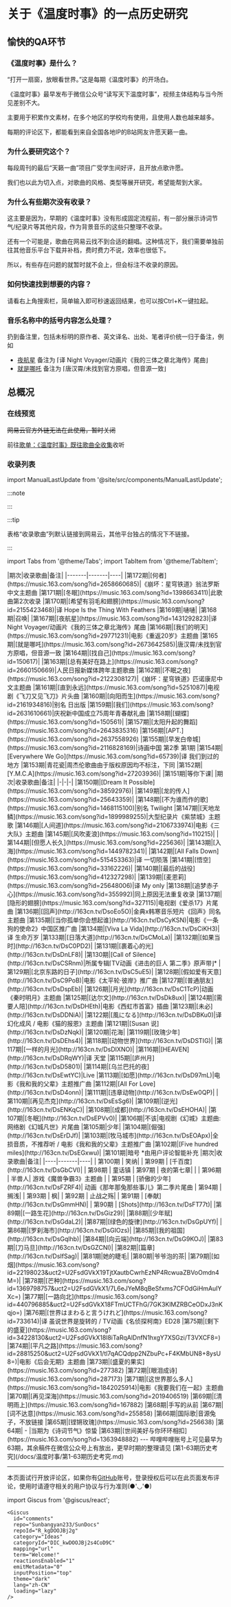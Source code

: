 

# 关于《温度时事》的一点历史研究

## 愉快的QA环节

### 《温度时事》是什么？

“打开一扇窗，放眼看世界。”这是每期《温度时事》的开场白。

《温度时事》最早发布于微信公众号“读写天下温度时事”，视频主体结构与当今所见差别不大。

主要用于积累作文素材，在多个地区的学校均有使用，且使用人数也越来越多。

每期的评论区下，都能看到来自全国各地IP的B站网友许愿天籁一曲。

### 为什么要研究这个？

每段周刊的最后“天籁一曲”项目广受学生间好评，且开放点歌许愿。

我们也以此为切入点，对歌曲的风格、类型等展开研究，希望能帮到大家。

### 为什么有些期次没有收录？

这主要是因为，早期的《温度时事》没有形成固定流程前，有一部分展示诗词节气/纪录片等其他片段，作为背景音乐的这些只整理不收录。

还有一个可能是，歌曲在网易云找不到合适的翻唱。这种情况下，我们需要单独前往其他音乐平台下载并补档，费时费力不说，效率也很低下。

所以，有些存在问题的就暂时就不会上，但会标注不收录的原因。

### 如何快速找到想要的内容？

请看右上角搜索栏，简单输入即可秒速返回结果，也可以按Ctrl+K一键拉起。

### 音乐名称中的括号内容怎么处理？

扔到备注里，包括未标明的原作者、英文译名、出处、笔者评价统一归于备注，例如 
- [夜航星](https://music.163.com/song?id=1431292823) 备注为 ⌈译 Night Voyager/动画片《我的三体之章北海传》尾曲⌋ 
- [就是哪吒](https://music.163.com/song?id=2673642585) 备注为 ⌈唐汉霄/未找到官方原唱，但音源一致⌋

## 总概况

### 在线预览

~~网易云官方外链无法在此使用，暂时关闭~~

前往[歌单：《温度时事》既往歌曲全收集](https://music.163.com/#/playlist?id=13336455176)收听

### 收录列表

<!-- 推送新数据后记得补充更新时间 -->

import ManualLastUpdate from '@site/src/components/ManualLastUpdate';

:::note 

<ManualLastUpdate time="2025-04-09T18:09:11+08:00" />

:::

:::tip

表格“收录歌曲”列默认链接到网易云，其他平台独占的情况下不链接。

:::

import Tabs from '@theme/Tabs';
import TabItem from '@theme/TabItem';

<!-- 表格务必不要忘记贴import，否则mdx必报错 -->

<Tabs>
  <TabItem value="最新💡151-168期" label="最新💡151-168期" default>
|期次|收录歌曲|备注|
|-------|-------|----|
|第172期|[何者](https://music.163.com/song?id=2658660685)|《崩坏：星穹铁道》翁法罗斯中文主题曲
|第171期|[冬眠](https://music.163.com/song?id=1398663411)|此歌曲第2次收录
|第170期|[希望有羽毛和翅膀](https://music.163.com/song?id=2155423468)|译 Hope Is the Thing With Feathers
|第169期|嗵嗵|
|第168期|召唤|
|第167期|[夜航星](https://music.163.com/song?id=1431292823)|译 Night Voyager/动画片《我的三体之章北海传》尾曲
|第166期|[我们的明天](https://music.163.com/song?id=29771231)|电影《重返20岁》主题曲
|第165期|[就是哪吒](https://music.163.com/song?id=2673642585)|唐汉霄/未找到官方原唱，但音源一致
|第164期|[找自己](https://music.163.com/song?id=150617)|
|第163期|[总有美好在路上](https://music.163.com/song?id=2660150669)|人民日报新媒体跨年主题歌曲
|第162期|[不眠之夜](https://music.163.com/song?id=2122308127)|《崩坏：星穹铁道》匹诺康尼中文主题曲
|第161期|[直到永远](https://music.163.com/song?id=5251087)|电视剧《飞刀又见飞刀》片头曲
|第160期|[向阳而生](https://music.163.com/song?id=2161934816)|别名 日出版
|第159期|[我们](https://music.163.com/song?id=2631610661)|庆祝新中国成立75周年青春献礼曲
|第158期|[蝴蝶](https://music.163.com/song?id=150561)|
|第157期|[太阳升起的舞蹈](https://music.163.com/song?id=2643835316)
|第156期|[APT.](https://music.163.com/song?id=2637558926)
|第155期|[早发白帝城](https://music.163.com/song?id=2116828169)|诗画中国 第2季 第1期
|第154期|[Everywhere We Go](https://music.163.com/song?id=65739)|译 我们到过的地方
|第153期|青花瓷|周杰伦歌曲由于版权原因均不标注，下同
|第152期|[Y.M.C.A](https://music.163.com/song?id=27203936)|
|第151期|等你下课|
  </TabItem>
  <TabItem value="101-150期" label="101-150期">
    |期次|收录歌曲|备注|
|-|-|-|
|第150期|[Dream It Possible](https://music.163.com/song?id=38592976)|
|第149期|[龙的传人](https://music.163.com/song?id=25643359)|
|第148期|[不为谁而作的歌](https://music.163.com/song?id=1468115100)|别名 Twilight
|第147期|[天地龙鳞](https://music.163.com/song?id=1899989255)|大型纪录片《紫禁城》主题歌
|第146期|[人间道](https://music.163.com/song?id=2106733974)|电影《三大队》主题曲
|第145期|[风吹麦浪](https://music.163.com/song?id=110215)|
|第144期|[但愿人长久](https://music.163.com/song?id=225636)|
|第143期|[入海](https://music.163.com/song?id=1449782341)|
|第142期|[All Falls Down](https://music.163.com/song?id=515453363)|译 一切陨落
|第141期|[悟空](https://music.163.com/song?id=33162226)|
|第140期|[最后的战役](https://music.163.com/song?id=412327298)|
|第139期|[麦恩莉](https://music.163.com/song?id=25648006)|译 My only
|第138期|[追梦赤子心](https://music.163.com/song?id=355992)|同上原因无法重复收录
|第137期|[隐形的翅膀](https://music.163.com/song?id=327115)|电视剧《爱杀17》片尾曲
|第136期|[回声](http://163cn.tv/DsoEo5O)|金典x韩寒音乐短片《回声》同名主题曲
|第135期|[当你孤单你会想起谁](http://163cn.tv/DsCyKSN)|电影《一条狗的使命2》中国区推广曲
|第134期|[Viva La Vida](http://163cn.tv/DsCiKH3)|译 生命万岁
|第133期|[日落大道](http://163cn.tv/DsCMoLa)|
|第132期|[如果当时](http://163cn.tv/DsC0PD2)|
|第131期|[裹着心的光](http://163cn.tv/DsDnLF8)|
|第130期|[Call of Silence](http://163cn.tv/DsCSRnm)|所属专辑⌈TV动画《进击的巨人 第二季》原声带⌋*
|第129期|[北京东路的日子](http://163cn.tv/DsC5uE5)|
|第128期|[假如爱有天意](http://163cn.tv/DsC9PoB)|电影《太平轮·彼岸》推广曲
|第127期|[普通朋友](http://163cn.tv/DsDspEb)|
|第126期|[月光](http://163cn.tv/DsC1TcP)|动画《秦时明月》主题曲
|第125期|[达尔文](http://163cn.tv/DsDk8ux)|
|第124期|[需要人陪](http://163cn.tv/DsDHEth)|电影《西虹市首富》插曲
|第123期|[未必](http://163cn.tv/DsDDNiA)|
|第122期|[風になる](http://163cn.tv/DsDBKu0)|译 幻化成风 / 电影《猫的报恩》主题曲
|第121期|[Susan 说](http://163cn.tv/DsDzNqk)|
|第120期|花海|
|第119期|[玫瑰少年](http://163cn.tv/DsDEhs4)|
|第118期|[动物世界](http://163cn.tv/DsDSTIG)|
|第117期|[一样的月光](http://163cn.tv/DsDIXNO)|
|第116期|[HEAVEN](http://163cn.tv/DsDRqWY)|译 天堂
|第115期|[庐州月](http://163cn.tv/DsD5801)|
|第114期|[乌兰巴托的夜](http://163cn.tv/DsEwtYC)|Live
|第113期|[如愿](http://163cn.tv/DsD97mL)|电影《我和我的父辈》主题推广曲
|第112期|[All For Love](http://163cn.tv/DsD4onn)|
|第111期|[违章动物](http://163cn.tv/DsEw0QP)|
|第110期|[再见杰克](http://163cn.tv/DsEsSg6)|
|第109期|[逆光](http://163cn.tv/DsENKqC)|
|第108期|[成都](http://163cn.tv/DsEHOHA)|
|第107期|[冬眠](http://163cn.tv/DsEPVv0)|
|第106期|不该|电视剧《幻城》主题曲:网络剧《幻城凡世》片尾曲
|第105期|少年|
|第104期|[倔强](http://163cn.tv/DsErDJf)|
|第103期|[牧马城市](http://163cn.tv/DsEOApx)|全损音质，不推荐听 / 电影《我和我的父辈》主题推广曲
|第102期|[Five hundred miles](http://163cn.tv/DsEGxwu)|
|第101期|暗号
*由用户评论智能补充
  </TabItem>
  <TabItem value="63-100期" label="63-100期">
|期次|收录歌曲|备注|
|----|-------|----|
| 第100期 |  笑纳| 
| 第99期  |  [千百度](http://163cn.tv/DsGbCVl)|  
| 第98期  |  童话镇
| 第97期  |  夜的第七章|  |
| 第96期  |  半兽人| 游戏《魔兽争霸3》主题曲 |
| 第95期  |  [骄傲的少年](http://163cn.tv/DsFZRF4)|  动画《那年那兔那些事儿》第二季片尾曲
| 第94期  |  搁浅|  
| 第93期  |  枫|  
| 第92期  |  止战之殇|  
| 第91期  |  [奉献](http://163cn.tv/DsGmmHN)|  
| 第90期  |  [Shots](http://163cn.tv/DsFT77t)|  
|第89期|[一路生花](http://163cn.tv/DsGiz29)|
|第88期|[少年赋](http://163cn.tv/DsGdaL2)|
|第87期|[绿色的旋律](http://163cn.tv/DsGpUYf)|
|第86期|[罗刹海市](http://163cn.tv/DsGIOzs)|
|第85期|[我的祖国](http://163cn.tv/DsGqlhb)|
|第84期|[向云端](http://163cn.tv/DsG9KOJ)|
|第83期|[刀马旦](http://163cn.tv/DsGZCNl)|
|第82期|[篇章](http://163cn.tv/DsIfSag)|
|第81期|她的睫毛|
|第80期|爷爷泡的茶|
|第79期|[如烟](https://music.163.com/song?id=22198023&uct2=U2FsdGVkX19TjtXautbCwrhEzNP4RcwuaZBVoOmdn4M=)|
|第78期|[芒种](https://music.163.com/song?id=1369798757&uct2=U2FsdGVkX1/7L6eJYeM8qBeSfxms7CFOdGiHmAuIYXc=)
|第77期|[一路向北](https://music.163.com/song?id=440796885&uct2=U2FsdGVkX18FTmUCTFhG/7GK3KlMZRBCeODxJ3nKqjo=)
|第76期|[世界はまわると言うけれど](https://music.163.com/song?id=733614)|译 虽说世界是旋转的 / TV动画《名侦探柯南》ED28
|第75期|[剩下的盛夏](https://music.163.com/song?id=34228130&uct2=U2FsdGVkX18l8iTaRqAlDnfN1hxgY7XSGzi/T3VXCF8=)
|第74期|[平凡之路](https://music.163.com/song?id=28815250&uct2=U2FsdGVkX1/tl7qACQdpp2NZbuPc+F4KMbUN8+8ysU8=)|电影《后会无期》主题曲
|第73期|[盛夏的果实](https://music.163.com/song?id=277382)
|第72期|[眼泪成诗](https://music.163.com/song?id=287173)
|第71期|[这世界那么多人](https://music.163.com/song?id=1842025914)|电影《我要我们在一起》主题曲
|第70期|[再见深海](https://music.163.com/song?id=2019406519)
|第69期|[清明雨上](https://music.163.com/song?id=167882)
|第68期|手写的从前
|第67期|[词不达意](https://music.163.com/song?id=255858)
|第66期|国际歌|音源兔子，不放链接
|第65期|[铿锵玫瑰](https://music.163.com/song?id=256638)
|第64期| - |当期为《诗词节气》惊蛰
|第63期|[世间美好与你环环相扣](https://music.163.com/song?id=1363948882)
  </TabItem>
</Tabs>
---
哔哩哔哩账号上可见最早为63期，其余稿件在微信公众号上有放出，更早时期的整理请见 [第1-63期历史考究](/docs/温度时事/第1-63期历史考究.md)

---
本页面试行开放评论区，如果你有[GitHub](https://github.com)账号，登录授权后可以在此页面发布评论，使用时请遵守相关的用户协议与行为准则(●'◡'●)

import Giscus from '@giscus/react';

    <Giscus
      id="comments"
      repo="Sunbangyan233/SunDocs"
      repoId="R_kgDOOJBj2g"
      category="Ideas"
      categoryId="DIC_kwDOOJBj2s4CoD9C"
      mapping="url"
      term="Welcome!"
      reactionsEnabled="1"
      emitMetadata="0"
      inputPosition="top"
      theme="dark"
      lang="zh-CN"
      loading="lazy"
    />

